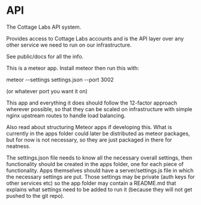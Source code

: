 # API

The Cottage Labs API system.

Provides access to Cottage Labs accounts and is the API layer over any other service we need to run on our infrastructure.

See public/docs for all the info. 

This is a meteor app. Install meteor then run this with:

meteor --settings settings.json --port 3002

(or whatever port you want it on)

This app and everything it does should follow the 12-factor approach wherever possible, so that they can be scaled 
on infrastructure with simple nginx upstream routes to handle load balancing.

Also read about structuring Meteor apps if developing this. What is currently in the apps folder could later be 
distributed as meteor packages, but for now is not necessary, so they are just packaged in there for neatness.

The settings.json file needs to know all the necessary overall settings, then functionality should be created 
in the apps folder, one for each piece of functionality. Apps themselves should have a server/settings.js file 
in which the necessary settings are put. Those settings may be private (auth keys for other services etc) so the 
app folder may contain a README.md that explains what settings need to be added to run it (because they will not 
get pushed to the git repo).

